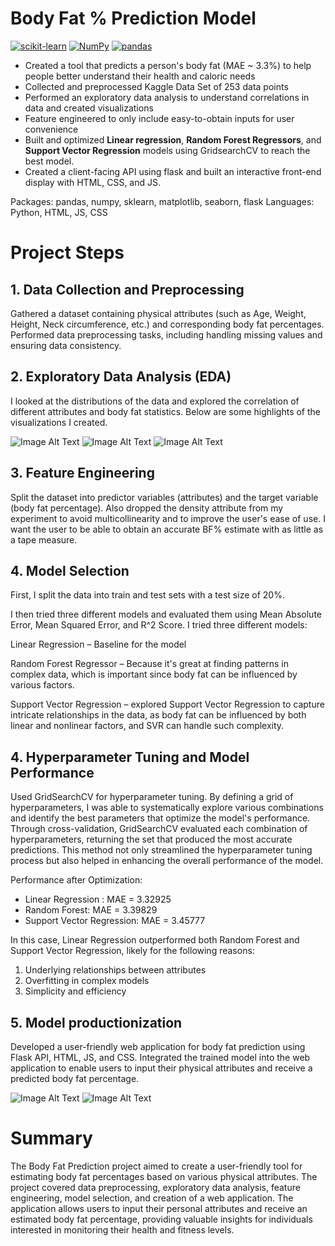 # Body Fat % Prediction Model
[![scikit-learn](https://img.shields.io/badge/scikit_learn-Machine%20Learning-orange)](https://scikit-learn.org)
[![NumPy](https://img.shields.io/badge/NumPy-Scientific%20Computing-green)](https://numpy.org)
[![pandas](https://img.shields.io/badge/pandas-Data%20Analysis-red)](https://pandas.pydata.org)

- Created a tool that predicts a person's body fat (MAE ~ 3.3%) to help people better understand their health and caloric needs
- Collected and preprocessed Kaggle Data Set of 253 data points
- Performed an exploratory data analysis to understand correlations in data and created visualizations
- Feature engineered to only include easy-to-obtain inputs for user convenience
- Built and optimized **Linear regression**, **Random Forest Regressors**, and **Support Vector Regression** models using GridsearchCV to reach the best model.
- Created a client-facing API using flask and built an interactive front-end display with HTML, CSS, and JS. 


Packages: pandas, numpy, sklearn, matplotlib, seaborn, flask
Languages: Python, HTML, JS, CSS

# Project Steps
## 1. Data Collection and Preprocessing
Gathered a dataset containing physical attributes (such as Age, Weight, Height, Neck circumference, etc.) and corresponding body fat percentages.
Performed data preprocessing tasks, including handling missing values and ensuring data consistency.
## 2. Exploratory Data Analysis (EDA)
I looked at the distributions of the data and explored the correlation of different attributes and body fat statistics. Below are some highlights of the visualizations I created.

![Image Alt Text](/CorrelationTable.png)
![Image Alt Text](/BodyFat.png)
![Image Alt Text](/Abdomen.png)

## 3. Feature Engineering
Split the dataset into predictor variables (attributes) and the target variable (body fat percentage).
Also dropped the density attribute from my experiment to avoid multicollinearity and to improve the user's ease of use. I want the user to be able to obtain an accurate BF% estimate with as little as a tape measure. 
## 4. Model Selection

First, I  split the data into train and test sets with a test size of 20%.

I then tried three different models and evaluated them using Mean Absolute Error, Mean Squared Error, and R^2 Score. 
I tried three different models:

Linear Regression – Baseline for the model

Random Forest Regressor – Because it's great at finding patterns in complex data, which is important since body fat can be influenced by various factors.

Support Vector Regression – explored Support Vector Regression to capture intricate relationships in the data, as body fat can be influenced by both linear and nonlinear factors, and SVR can handle such complexity.

## 4. Hyperparameter Tuning and Model Performance

Used GridSearchCV for hyperparameter tuning. By defining a grid of hyperparameters, I was able to systematically explore various combinations and identify the best parameters that optimize the model's performance. Through cross-validation, GridSearchCV evaluated each combination of hyperparameters, returning the set that produced the most accurate predictions. This method not only streamlined the hyperparameter tuning process but also helped in enhancing the overall performance of the model.

Performance after Optimization:

- Linear Regression : MAE = 3.32925
- Random Forest: MAE = 3.39829
- Support Vector Regression: MAE = 3.45777

In this case, Linear Regression outperformed both Random Forest and Support Vector Regression, likely for the following reasons:
1) Underlying relationships between attributes
2) Overfitting in complex models
3) Simplicity and efficiency

## 5. Model productionization
Developed a user-friendly web application for body fat prediction using Flask API, HTML, JS, and CSS.
Integrated the trained model into the web application to enable users to input their physical attributes and receive a predicted body fat percentage.

![Image Alt Text](/Client_Side.jpeg)
![Image Alt Text](/Prediction.jpeg)

# Summary
The Body Fat Prediction project aimed to create a user-friendly tool for estimating body fat percentages based on various physical attributes. The project covered data preprocessing, exploratory data analysis, feature engineering, model selection, and creation of a web application. The application allows users to input their personal attributes and receive an estimated body fat percentage, providing valuable insights for individuals interested in monitoring their health and fitness levels.
